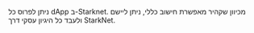 ניתן לפרוס כל dApp ב-Starknet. מכיוון שקהיר מאפשרת חישוב כללי, ניתן ליישם ולעבד כל היגיון עסקי דרך StarkNet.